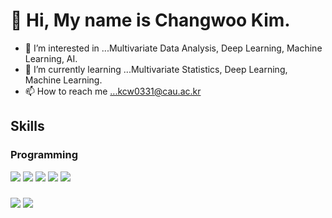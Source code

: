 # 👋 Hi, My name is Changwoo Kim.

 - 👀 I’m interested in ...Multivariate Data Analysis, Deep Learning, Machine Learning, AI.
 - 🌱 I’m currently learning ...Multivariate Statistics, Deep Learning, Machine Learning.
 - 📫 How to reach me ...kcw0331@cau.ac.kr
 
 ## Skills
  ### Programming
<img src="https://img.shields.io/badge/-python-green"> <img src="https://img.shields.io/badge/-R-blue"> <img src="https://img.shields.io/badge/-C-orange"> <img src="https://img.shields.io/badge/-C++-yellow"> <img src="https://img.shields.io/badge/-JAVA-success">

  ###  
 <img src="https://img.shields.io/badge/-Mongo DB-yellowgreen">  <img src="https://img.shields.io/badge/-ELKStack-important">

<!---
kcw0331/kcw0331 is a ✨ special ✨ repository because its `README.md` (this file) appears on your GitHub profile.
You can click the Preview link to take a look at your changes.
--->
